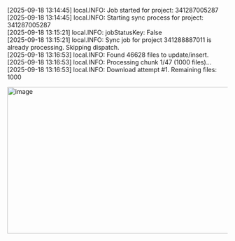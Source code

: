 [2025-09-18 13:14:45] local.INFO: Job started for project: 341287005287  
[2025-09-18 13:14:45] local.INFO: Starting sync process for project: 341287005287  
[2025-09-18 13:15:21] local.INFO: jobStatusKey: False  
[2025-09-18 13:15:21] local.INFO: Sync job for project 341288887011 is already processing. Skipping dispatch.  
[2025-09-18 13:16:53] local.INFO: Found 46628 files to update/insert.  
[2025-09-18 13:16:53] local.INFO: Processing chunk 1/47 (1000 files)...  
[2025-09-18 13:16:53] local.INFO: Download attempt #1. Remaining files: 1000 


<img width="953" height="335" alt="image" src="https://github.com/user-attachments/assets/fe7ec6bd-07f8-4bd5-a1e4-3e59e09ac056" />
